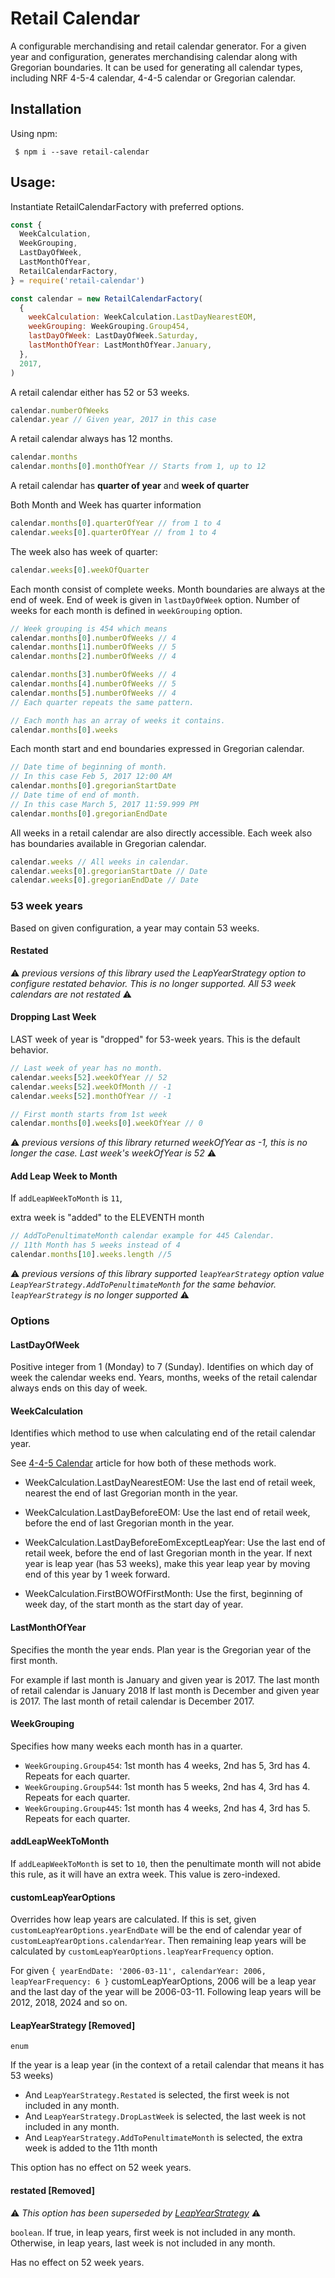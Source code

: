 # Retail Calendar

A configurable merchandising and retail calendar generator. For a given year and configuration, generates merchandising calendar along with Gregorian boundaries. It can be used for generating all calendar types, including NRF 4-5-4 calendar, 4-4-5 calendar or Gregorian calendar.

## Installation

Using npm:

```shell
 $ npm i --save retail-calendar
```

## Usage:

Instantiate RetailCalendarFactory with preferred options.

```javascript
const {
  WeekCalculation,
  WeekGrouping,
  LastDayOfWeek,
  LastMonthOfYear,
  RetailCalendarFactory,
} = require('retail-calendar')

const calendar = new RetailCalendarFactory(
  {
    weekCalculation: WeekCalculation.LastDayNearestEOM,
    weekGrouping: WeekGrouping.Group454,
    lastDayOfWeek: LastDayOfWeek.Saturday,
    lastMonthOfYear: LastMonthOfYear.January,
  },
  2017,
)
```

A retail calendar either has 52 or 53 weeks.

```javascript
calendar.numberOfWeeks
calendar.year // Given year, 2017 in this case
```

A retail calendar always has 12 months.

```javascript
calendar.months
calendar.months[0].monthOfYear // Starts from 1, up to 12
```

A retail calendar has **quarter of year** and **week of quarter**

Both Month and Week has quarter information
```javascript
calendar.months[0].quarterOfYear // from 1 to 4
calendar.weeks[0].quarterOfYear // from 1 to 4
```

The week also has week of quarter:
```javascript
calendar.weeks[0].weekOfQuarter
```

Each month consist of complete weeks. Month boundaries are always at the end of week. End of week is given in `lastDayOfWeek` option. Number of weeks for each month is defined in `weekGrouping` option.

```javascript
// Week grouping is 454 which means
calendar.months[0].numberOfWeeks // 4
calendar.months[1].numberOfWeeks // 5
calendar.months[2].numberOfWeeks // 4

calendar.months[3].numberOfWeeks // 4
calendar.months[4].numberOfWeeks // 5
calendar.months[5].numberOfWeeks // 4
// Each quarter repeats the same pattern.

// Each month has an array of weeks it contains.
calendar.months[0].weeks
```

Each month start and end boundaries expressed in Gregorian calendar.

```javascript
// Date time of beginning of month.
// In this case Feb 5, 2017 12:00 AM
calendar.months[0].gregorianStartDate
// Date time of end of month.
// In this case March 5, 2017 11:59.999 PM
calendar.months[0].gregorianEndDate
```

All weeks in a retail calendar are also directly accessible.
Each week also has boundaries available in Gregorian calendar.

```javascript
calendar.weeks // All weeks in calendar.
calendar.weeks[0].gregorianStartDate // Date
calendar.weeks[0].gregorianEndDate // Date
```

### 53 week years

Based on given configuration, a year may contain 53 weeks.

#### Restated

⚠ *previous versions of this library used the LeapYearStrategy option to configure restated behavior. This is no longer supported. All 53 week calendars are not restated* ⚠

#### Dropping Last Week

LAST week of year is "dropped" for 53-week years. This is the default behavior.

```javascript
// Last week of year has no month.
calendar.weeks[52].weekOfYear // 52
calendar.weeks[52].weekOfMonth // -1
calendar.weeks[52].monthOfYear // -1

// First month starts from 1st week
calendar.months[0].weeks[0].weekOfYear // 0
```
⚠ *previous versions of this library returned weekOfYear as -1, this is no longer the case. Last week's weekOfYear is 52* ⚠

#### Add Leap Week to Month

If `addLeapWeekToMonth` is `11`,

extra week is "added" to the ELEVENTH month

```javascript
// AddToPenultimateMonth calendar example for 445 Calendar.
// 11th Month has 5 weeks instead of 4
calendar.months[10].weeks.length //5
```

⚠ *previous versions of this library supported `leapYearStrategy` option value `LeapYearStrategy.AddToPenultimateMonth` for the same behavior. `leapYearStrategy` is no longer supported* ⚠

### Options

#### LastDayOfWeek

Positive integer from 1 (Monday) to 7 (Sunday). Identifies on which day of week the calendar weeks end. Years, months, weeks of the retail calendar always ends on this day of week.

#### WeekCalculation

Identifies which method to use when calculating end of the retail calendar year.

See [4-4-5 Calendar](https://en.wikipedia.org/wiki/4%E2%80%934%E2%80%935_calendar) article for how both of these methods work.

- WeekCalculation.LastDayNearestEOM: Use the last end of retail week, nearest the end of last Gregorian month in the year.

- WeekCalculation.LastDayBeforeEOM: Use the last end of retail week, before the end of last Gregorian month in the year.

- WeekCalculation.LastDayBeforeEomExceptLeapYear: Use the last end of retail week, before the end of last Gregorian month in the year. If next year is leap year (has 53 weeks), make this year leap year by moving end of this year by 1 week forward.

- WeekCalculation.FirstBOWOfFirstMonth: Use the first, beginning of week day, of the start month as the start day of year.

#### LastMonthOfYear

Specifies the month the year ends. Plan year is the Gregorian year of the first month.

For example if last month is January and given year is 2017. The last month of retail calendar is January 2018
If last month is December and given year is 2017. The last month of retail calendar is December 2017.

#### WeekGrouping

Specifies how many weeks each month has in a quarter.

- `WeekGrouping.Group454`: 1st month has 4 weeks, 2nd has 5, 3rd has 4. Repeats for each quarter.
- `WeekGrouping.Group544`: 1st month has 5 weeks, 2nd has 4, 3rd has 4. Repeats for each quarter.
- `WeekGrouping.Group445`: 1st month has 4 weeks, 2nd has 4, 3rd has 5. Repeats for each quarter.

#### addLeapWeekToMonth
If `addLeapWeekToMonth` is set to `10`, then the penultimate month will not abide this rule, as it will have an extra week. This value is zero-indexed.

#### customLeapYearOptions
Overrides how leap years are calculated. If this is set, given `customLeapYearOptions.yearEndDate` will be the end of calendar year of `customLeapYearOptions.calendarYear`.
Then remaining leap years will be calculated by `customLeapYearOptions.leapYearFrequency` option.

For given `{ yearEndDate: '2006-03-11', calendarYear: 2006, leapYearFrequency: 6 }` customLeapYearOptions, 2006 will be a leap year and the last day of the year will be 2006-03-11.
Following leap years will be 2012, 2018, 2024 and so on.

#### LeapYearStrategy [Removed]

`enum`

If the year is a leap year (in the context of a retail calendar that means it has 53 weeks)

* And `LeapYearStrategy.Restated` is selected, the first week is not included in any month.
* And `LeapYearStrategy.DropLastWeek` is selected, the last week is not included in any month.
* And `LeapYearStrategy.AddToPenultimateMonth` is selected, the extra week is added to the 11th month

This option has no effect on 52 week years.

#### restated [Removed]
⚠ *This option has been superseded by [LeapYearStrategy](#LeapYearStrategy)* ⚠

`boolean`. If true, in leap years, first week is not included in any month. Otherwise, in leap years, last week is not included in any month.

Has no effect on 52 week years.
